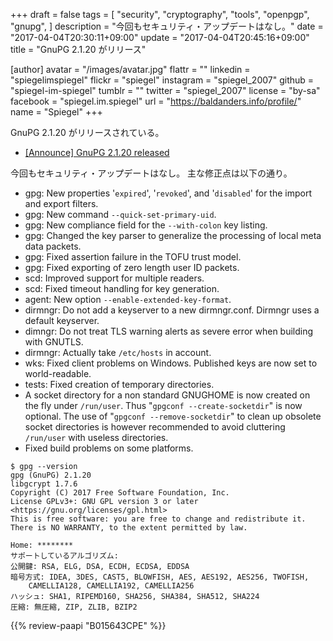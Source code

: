 +++
draft = false
tags = [
  "security",
  "cryptography",
  "tools",
  "openpgp",
  "gnupg",
]
description = "今回もセキュリティ・アップデートはなし。"
date = "2017-04-04T20:30:11+09:00"
update = "2017-04-04T20:45:16+09:00"
title = "GnuPG 2.1.20 がリリース"

[author]
  avatar = "/images/avatar.jpg"
  flattr = ""
  linkedin = "spiegelimspiegel"
  flickr = "spiegel"
  instagram = "spiegel_2007"
  github = "spiegel-im-spiegel"
  tumblr = ""
  twitter = "spiegel_2007"
  license = "by-sa"
  facebook = "spiegel.im.spiegel"
  url = "https://baldanders.info/profile/"
  name = "Spiegel"
+++

GnuPG 2.1.20 がリリースされている。

- [[Announce] GnuPG 2.1.20 released](https://lists.gnupg.org/pipermail/gnupg-announce/2017q2/000404.html)

今回もセキュリティ・アップデートはなし。
主な修正点は以下の通り。

* gpg: New properties '`expired`', '`revoked`', and '`disabled`' for the import and export filters.
* gpg: New command `--quick-set-primary-uid`.
* gpg: New compliance field for the `--with-colon` key listing.
* gpg: Changed the key parser to generalize the processing of local meta data packets.
* gpg: Fixed assertion failure in the TOFU trust model.
* gpg: Fixed exporting of zero length user ID packets.
* scd: Improved support for multiple readers.
* scd: Fixed timeout handling for key generation.
* agent: New option `--enable-extended-key-format`.
* dirmngr: Do not add a keyserver to a new dirmngr.conf.  Dirmngr uses a default keyserver.
* dimngr: Do not treat TLS warning alerts as severe error when building with GNUTLS.
* dirmngr: Actually take `/etc/hosts` in account.
* wks: Fixed client problems on Windows.  Published keys are now set to world-readable.
* tests: Fixed creation of temporary directories.
* A socket directory for a non standard GNUGHOME is now created on the fly under `/run/user`.  Thus "`gpgconf --create-socketdir`" is now optional.  The use of "`gpgconf --remove-socketdir`" to clean up obsolete socket directories is however recommended to avoid cluttering `/run/user` with useless directories.
* Fixed build problems on some platforms.

```text
$ gpg --version
gpg (GnuPG) 2.1.20
libgcrypt 1.7.6
Copyright (C) 2017 Free Software Foundation, Inc.
License GPLv3+: GNU GPL version 3 or later <https://gnu.org/licenses/gpl.html>
This is free software: you are free to change and redistribute it.
There is NO WARRANTY, to the extent permitted by law.

Home: ********
サポートしているアルゴリズム:
公開鍵: RSA, ELG, DSA, ECDH, ECDSA, EDDSA
暗号方式: IDEA, 3DES, CAST5, BLOWFISH, AES, AES192, AES256, TWOFISH,
    CAMELLIA128, CAMELLIA192, CAMELLIA256
ハッシュ: SHA1, RIPEMD160, SHA256, SHA384, SHA512, SHA224
圧縮: 無圧縮, ZIP, ZLIB, BZIP2
```

{{% review-paapi "B015643CPE" %}} <!-- 暗号技術入門 第3版 -->
